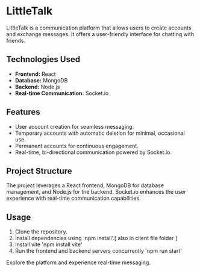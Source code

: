 # LittleTalk

LittleTalk is a communication platform that allows users to create accounts and exchange messages. It offers a user-friendly interface for chatting with friends.
## Technologies Used

- **Frontend:** React
- **Database:** MongoDB
- **Backend:** Node.js
- **Real-time Communication:** Socket.io

## Features

- User account creation for seamless messaging.
- Temporary accounts with automatic deletion for minimal, occasional use.
- Permanent accounts for continuous engagement.
- Real-time, bi-directional communication powered by Socket.io.

## Project Structure

The project leverages a React frontend, MongoDB for database management, and Node.js for the backend. Socket.io enhances the user experience with real-time communication capabilities.

## Usage

1. Clone the repository.
2. Install dependencies using `npm install'.[ also in client file folder ]
3. Install vite 'npm install vite'
4. Run the frontend and backend servers concurrently 'npm run start'

 Explore the platform and experience real-time messaging.
